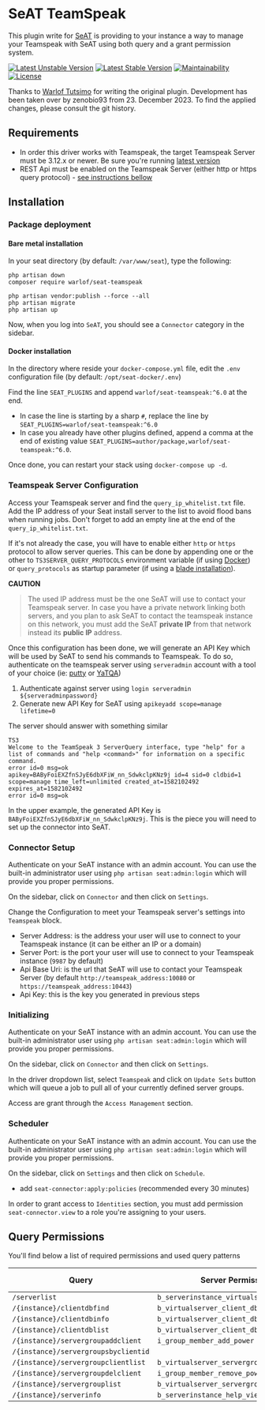 # SeAT TeamSpeak
This plugin write for [SeAT](https://github.com/eveseat/seat) is providing to your instance a way to manage your Teamspeak with SeAT using both query and a grant permission system.

[![Latest Unstable Version](https://poser.pugx.org/warlof/seat-teamspeak/v/unstable)](https://packagist.org/packages/warlof/seat-teamspeak)
[![Latest Stable Version](https://poser.pugx.org/warlof/seat-teamspeak/v/stable)](https://packagist.org/packages/warlof/seat-teamspeak)
[![Maintainability](https://api.codeclimate.com/v1/badges/8bdf4188b17bb1a179b8/maintainability)](https://codeclimate.com/github/zenobio93/seat-teamspeak/maintainability)
[![License](https://poser.pugx.org/warlof/seat-teamspeak/license)](https://packagist.org/packages/warlof/seat-teamspeak)

Thanks to [Warlof Tutsimo](https://github.com/warlof) for writing the original plugin. Development has been taken over by zenobio93 from 23. December 2023. To find the applied changes, please consult the git history.

## Requirements

- In order this driver works with Teamspeak, the target Teamspeak Server must be 3.12.x or newer. Be sure you're running [latest version](https://www.teamspeak.com/en/downloads/#server)
- REST Api must be enabled on the Teamspeak Server (either http or https query protocol) - [see instructions bellow](#teamspeak-server-configuration)

## Installation

### Package deployment

#### Bare metal installation

In your seat directory (by default:  `/var/www/seat`), type the following:

```shell script
php artisan down
composer require warlof/seat-teamspeak

php artisan vendor:publish --force --all
php artisan migrate
php artisan up
```

Now, when you log into `SeAT`, you should see a `Connector` category in the sidebar.

#### Docker installation

In the directory where reside your `docker-compose.yml` file, edit the `.env` configuration file (by default: `/opt/seat-docker/.env`)

Find the line `SEAT_PLUGINS` and append `warlof/seat-teamspeak:^6.0` at the end.
 - In case the line is starting by a sharp `#`, replace the line by `SEAT_PLUGINS=warlof/seat-teamspeak:^6.0`
 - In case you already have other plugins defined, append a comma at the end of existing value `SEAT_PLUGINS=author/package,warlof/seat-teamspeak:^6.0`.

Once done, you can restart your stack using `docker-compose up -d`.

### Teamspeak Server Configuration

Access your Teamspeak server and find the `query_ip_whitelist.txt` file.
Add the IP address of your Seat install server to the list to avoid flood bans when running jobs.
Don't forget to add an empty line at the end of the `query_ip_whitelist.txt`.

If it's not already the case, you will have to enable either `http` or `https` protocol to allow server queries.
This can be done by appending one or the other to `TS3SERVER_QUERY_PROTOCOLS` environment variable (if using [Docker](https://hub.docker.com/_/teamspeak)) or `query_protocols` as startup parameter (if using a [blade installation](https://www.teamspeak.com/en/downloads/#server)).

**CAUTION**

> The used IP address must be the one SeAT will use to contact your Teamspeak server.
> In case you have a private network linking both servers, and you plan to ask SeAT to contact the teamspeak instance on this network, you must add the SeAT **private IP** from that network instead its **public IP** address.

Once this configuration has been done, we will generate an API Key which will be used by SeAT to send his commands to Teamspeak.
To do so, authenticate on the teamspeak server using `serveradmin` account with a tool of your choice (ie: [putty](https://www.chiark.greenend.org.uk/~sgtatham/putty/latest.html) or [YaTQA](https://yat.qa))

1. Authenticate against server using `login serveradmin ${serveradminpassword}`
2. Generate new API Key for SeAT using `apikeyadd scope=manage lifetime=0`

The server should answer with something similar
```
TS3
Welcome to the TeamSpeak 3 ServerQuery interface, type "help" for a list of commands and "help <command>" for information on a specific command.
error id=0 msg=ok
apikey=BAByFoiEXZfnSJyE6dbXFiW_nn_SdwkclpKNz9j id=4 sid=0 cldbid=1 scope=manage time_left=unlimited created_at=1582102492 expires_at=1582102492
error id=0 msg=ok
```

In the upper example, the generated API Key is `BAByFoiEXZfnSJyE6dbXFiW_nn_SdwkclpKNz9j`.
This is the piece you will need to set up the connector into SeAT.

### Connector Setup

Authenticate on your SeAT instance with an admin account.
You can use the built-in administrator user using `php artisan seat:admin:login` which will provide you proper permissions.

On the sidebar, click on `Connector` and then click on `Settings`.

Change the Configuration to meet your Teamspeak server's settings into `Teamspeak` block.

 - Server Address: is the address your user will use to connect to your Teamspeak instance (it can be either an IP or a domain)
 - Server Port: is the port your user will use to connect to your Teamspeak instance (`9987` by default)
 - Api Base Uri: is the url that SeAT will use to contact your Teamspeak Server (by default `http://teamspeak_address:10080` or `https://teamspeak_address:10443`)
 - Api Key: this is the key you generated in previous steps

### Initializing

Authenticate on your SeAT instance with an admin account.
You can use the built-in administrator user using `php artisan seat:admin:login` which will provide you proper permissions.

On the sidebar, click on `Connector` and then click on `Settings`.

In the driver dropdown list, select `Teamspeak` and click on `Update Sets` button which will queue a job to pull all of your currently defined server groups.

Access are grant through the `Access Management` section.

### Scheduler

Authenticate on your SeAT instance with an admin account.
You can use the built-in administrator user using `php artisan seat:admin:login` which will provide you proper permissions.

On the sidebar, click on `Settings` and then click on `Schedule`. 
- add `seat-connector:apply:policies` (recommended every 30 minutes)

In order to grant access to `Identities` section, you must add permission `seat-connector.view` to a role you're assigning to your users.

## Query Permissions

You'll find below a list of required permissions and used query patterns

| Query                                | Server Permission                         | Api Scope   |
| ------------------------------------ | ----------------------------------------- | ----------- |
| `/serverlist`                        | `b_serverinstance_virtualserver_list`     | `manage`    |
| `/{instance}/clientdbfind`           | `b_virtualserver_client_dbsearch`         | `manage`    |
| `/{instance}/clientdbinfo`           | `b_virtualserver_client_dbinfo`           | `manage`    |
| `/{instance}/clientdblist`           | `b_virtualserver_client_dblist`           | `manage`    |
| `/{instance}/servergroupaddclient`   | `i_group_member_add_power`                | `manage`    |
| `/{instance}/servergroupsbyclientid` |                                           | `manage`    |
| `/{instance}/servergroupclientlist`  | `b_virtualserver_servergroup_client_list` | `manage`    |
| `/{instance}/servergroupdelclient`   | `i_group_member_remove_power`             | `manage`    |
| `/{instance}/servergrouplist`        | `b_virtualserver_servergroup_list`        | `manage`    |
| `/{instance}/serverinfo`             | `b_serverinstance_help_view`              | `manage`    |

